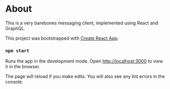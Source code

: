 # About
This is a very barebones messaging client, implemented using React and GraphQL.

This project was bootstrapped with [Create React App](https://github.com/facebook/create-react-app).

### `npm start`
Runs the app in the development mode.
Open [http://localhost:3000](http://localhost:3000) to view it in the browser.

The page will reload if you make edits.
You will also see any lint errors in the console.